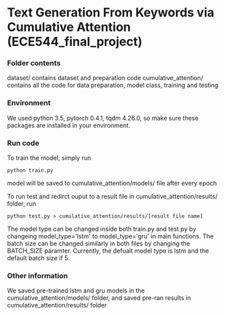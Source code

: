 # Text Generation From Keywords via Cumulative Attention (ECE544_final_project)

### Folder contents
dataset/ contains dataset and preparation code
cumulative_attention/ contains all the code for data preparation, model class, training and testing

### Environment
We used python 3.5, pytorch 0.4.1, tqdm 4.26.0, so make sure these packages are installed in your environment.

### Run code
To train the model, simply run
```
python train.py
```
model will be saved to cumulative_attention/models/ file after every epoch 

To run test and redirct ouput to a result file in cumulative_attention/results/ folder, run
```
python test.py > cumulative_attention/results/[result file name]
```

The model type can be changed inside both train.py and test.py by changeing model_type='lstm' to model_type='gru' in main functions. The batch size can be changed similarly in both files by changing the BATCH_SIZE paramter. Currently, the defualt model type is lstm and the default batch size if 5.

### Other information
We saved pre-trained lstm and gru models in the cumulative_attention/models/ folder, and saved pre-ran results in cumulative_attention/results/ folder
